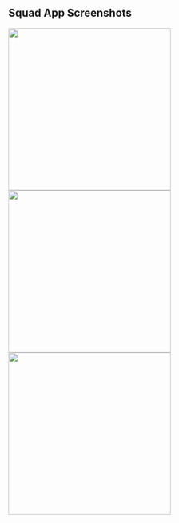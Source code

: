 ## Squad App Screenshots 

[<img src="https://user-images.githubusercontent.com/17952906/163164332-ad1b0d5a-06b5-4e30-91a6-958222cb68a9.png" width="325"/>](163164332-ad1b0d5a-06b5-4e30-91a6-958222cb68a9.png)
[<img src="https://user-images.githubusercontent.com/17952906/163164325-ecf7aefb-c6ca-492e-9a53-554b76239851.png" width="325"/>](163164325-ecf7aefb-c6ca-492e-9a53-554b76239851.png)
[<img src="https://user-images.githubusercontent.com/17952906/163164330-586d8f83-2f5a-4127-9c3c-9eb246367a72.png" width="325"/>](163164330-586d8f83-2f5a-4127-9c3c-9eb246367a72.png)

